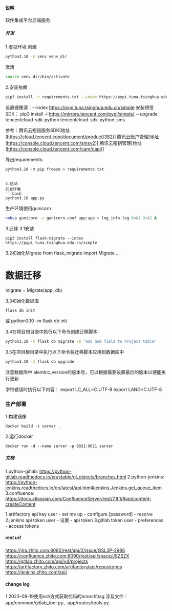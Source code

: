 #### 说明
软件集成平台后端服务
##### 开发
1.虚拟环境
创建
```bash
python3.10 -m venv venv_dir

```
激活
```bash
source venv_dir/bin/activate

```
2.安装依赖
```bash
pip3 install -r requirements.txt --index https://pypi.tuna.tsinghua.edu.cn/simple
```
设置镜像源：--index https://pypi.tuna.tsinghua.edu.cn/simple
安装短信SDK：
pip3 install -i https://mirrors.tencent.com/pypi/simple/ --upgrade tencentcloud-sdk-python tencentcloud-sdk-python-sms

参考：腾讯云短信服务SDK[地址(https://cloud.tencent.com/document/product/382)]
腾讯云账户管理[地址(https://console.cloud.tencent.com/smsv2)]
腾讯云密钥管理[地址(https://console.cloud.tencent.com/cam/capi)]


导出requirements: 
```
python3.10 -m pip freeze > requirements.txt


3.启动
开发环境
```bash
python3.10 app.py
```
生产环境使用gunicorn
```bash
nohup gunicorn -c gunicorn.conf app:app > log_info.log 0<&1 2>&1 &
```

3.迁移
3.1安装
```
pip3 install flask-migrate --index https://pypi.tuna.tsinghua.edu.cn/simple
```
3.2初始化Migrate
from flask_migrate import Migrate
...
# 数据迁移
migrate = Migrate(app, db)

3.3初始化数据库
```bash
flask db init 
```
或 python3.10 -m flask db init

3.4在项目根目录中执行以下命令创建迁移脚本
```bash
python3.10 -m flask db migrate -m "add num field to Project table" 
```

3.5在项目根目录中执行以下命令将迁移脚本应用到数据库中
```bash
python3.10 -m flask db upgrade
```

注意数据库中
alembic_version的版本号，可以根据需要设置最后的版本以便能执行更新

字符错误时执行以下内容：
export LC_ALL=C.UTF-8
export LANG=C.UTF-8

### 生产部署
1.构建镜像
```
docker build -t server .
```
2.运行docker
```
docker run -d --name server -p 9021:9021 server
```


##### 文档
1.python-gitlab: https://python-gitlab.readthedocs.io/en/stable/gl_objects/branches.html
2.python-jenkins: https://python-jenkins.readthedocs.io/en/latest/api.html#jenkins.Jenkins.get_queue_item
3.confluence: https://docs.atlassian.com/ConfluenceServer/rest/7.8.1/#api/content-createContent

1.artifactory api key
user - set me up - configure [password] - resolve
2.jenkins api token
user - 设置 - api token
3.gitlab token
user - preferences - access tokens

##### rest url
https://jira.zhito.com:8080/rest/api/2/issue/GSL3P-2986
https://confluence.zhito.com:8090/rest/api/space/JSZSZX
https://gitlab.zhito.com/api/v4/projects
https://artifactory.zhito.com/artifactory/api/repositories
https://jenkins.zhito.com/api/


#### change log
1.2023-09-19使用ssh方式获取代码的branch\tag
    涉及文件：app/common/gitlab_tool.py、app/routes/tools.py